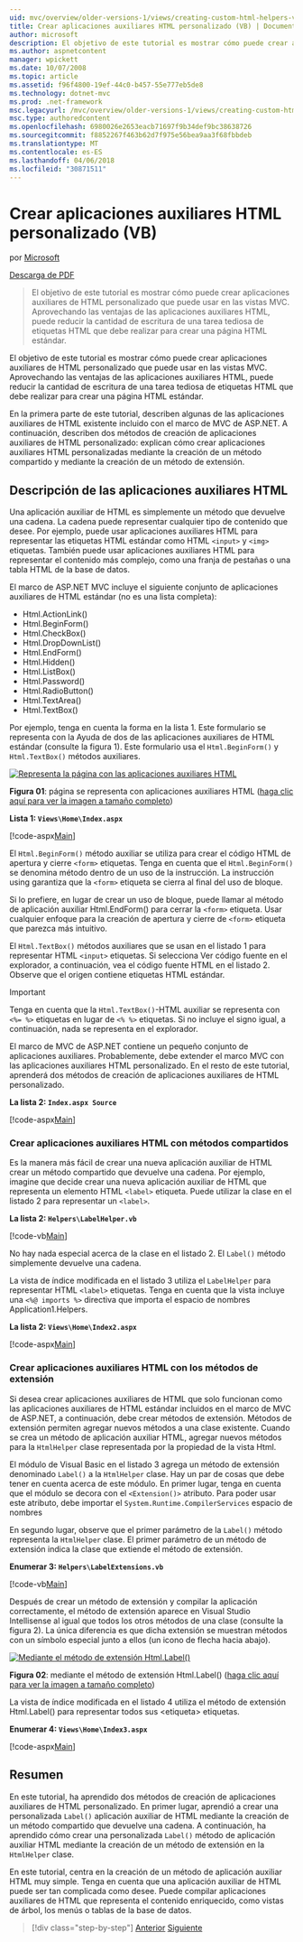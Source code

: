 ```yaml
---
uid: mvc/overview/older-versions-1/views/creating-custom-html-helpers-vb
title: Crear aplicaciones auxiliares HTML personalizado (VB) | Documentos de Microsoft
author: microsoft
description: El objetivo de este tutorial es mostrar cómo puede crear aplicaciones auxiliares de HTML personalizado que puede usar en las vistas MVC. Aprovechando las ventajas de la aplicación auxiliar HTML...
ms.author: aspnetcontent
manager: wpickett
ms.date: 10/07/2008
ms.topic: article
ms.assetid: f96f4800-19ef-44c0-b457-55e777eb5de8
ms.technology: dotnet-mvc
ms.prod: .net-framework
msc.legacyurl: /mvc/overview/older-versions-1/views/creating-custom-html-helpers-vb
msc.type: authoredcontent
ms.openlocfilehash: 6980026e2653eacb71697f9b34def9bc38638726
ms.sourcegitcommit: f8852267f463b62d7f975e56bea9aa3f68fbbdeb
ms.translationtype: MT
ms.contentlocale: es-ES
ms.lasthandoff: 04/06/2018
ms.locfileid: "30871511"
---
```

<a name="creating-custom-html-helpers-vb"></a>Crear aplicaciones auxiliares HTML personalizado (VB)
====================
por [Microsoft](https://github.com/microsoft)

[Descarga de PDF](http://download.microsoft.com/download/1/1/f/11f721aa-d749-4ed7-bb89-a681b68894e6/ASPNET_MVC_Tutorial_9_VB.pdf)

> El objetivo de este tutorial es mostrar cómo puede crear aplicaciones auxiliares de HTML personalizado que puede usar en las vistas MVC. Aprovechando las ventajas de las aplicaciones auxiliares HTML, puede reducir la cantidad de escritura de una tarea tediosa de etiquetas HTML que debe realizar para crear una página HTML estándar.


El objetivo de este tutorial es mostrar cómo puede crear aplicaciones auxiliares de HTML personalizado que puede usar en las vistas MVC. Aprovechando las ventajas de las aplicaciones auxiliares HTML, puede reducir la cantidad de escritura de una tarea tediosa de etiquetas HTML que debe realizar para crear una página HTML estándar.

En la primera parte de este tutorial, describen algunas de las aplicaciones auxiliares de HTML existente incluido con el marco de MVC de ASP.NET. A continuación, describen dos métodos de creación de aplicaciones auxiliares de HTML personalizado: explican cómo crear aplicaciones auxiliares HTML personalizadas mediante la creación de un método compartido y mediante la creación de un método de extensión.

## <a name="understanding-html-helpers"></a>Descripción de las aplicaciones auxiliares HTML

Una aplicación auxiliar de HTML es simplemente un método que devuelve una cadena. La cadena puede representar cualquier tipo de contenido que desee. Por ejemplo, puede usar aplicaciones auxiliares HTML para representar las etiquetas HTML estándar como HTML `<input>` y `<img>` etiquetas. También puede usar aplicaciones auxiliares HTML para representar el contenido más complejo, como una franja de pestañas o una tabla HTML de la base de datos.

El marco de ASP.NET MVC incluye el siguiente conjunto de aplicaciones auxiliares de HTML estándar (no es una lista completa):

- Html.ActionLink()
- Html.BeginForm()
- Html.CheckBox()
- Html.DropDownList()
- Html.EndForm()
- Html.Hidden()
- Html.ListBox()
- Html.Password()
- Html.RadioButton()
- Html.TextArea()
- Html.TextBox()

Por ejemplo, tenga en cuenta la forma en la lista 1. Este formulario se representa con la Ayuda de dos de las aplicaciones auxiliares de HTML estándar (consulte la figura 1). Este formulario usa el `Html.BeginForm()` y `Html.TextBox()` métodos auxiliares.


[![Representa la página con las aplicaciones auxiliares HTML](creating-custom-html-helpers-vb/_static/image2.png)](creating-custom-html-helpers-vb/_static/image1.png)

**Figura 01**: página se representa con aplicaciones auxiliares HTML ([haga clic aquí para ver la imagen a tamaño completo](creating-custom-html-helpers-vb/_static/image3.png))


**Lista 1: `Views\Home\Index.aspx`**

[!code-aspx[Main](creating-custom-html-helpers-vb/samples/sample1.aspx)]

El `Html.BeginForm()` método auxiliar se utiliza para crear el código HTML de apertura y cierre `<form>` etiquetas. Tenga en cuenta que el `Html.BeginForm()` se denomina método dentro de un uso de la instrucción. La instrucción using garantiza que la `<form>` etiqueta se cierra al final del uso de bloque.

Si lo prefiere, en lugar de crear un uso de bloque, puede llamar al método de aplicación auxiliar Html.EndForm() para cerrar la `<form>` etiqueta. Usar cualquier enfoque para la creación de apertura y cierre de `<form>` etiqueta que parezca más intuitivo.

El `Html.TextBox()` métodos auxiliares que se usan en el listado 1 para representar HTML `<input>` etiquetas. Si selecciona Ver código fuente en el explorador, a continuación, vea el código fuente HTML en el listado 2. Observe que el origen contiene etiquetas HTML estándar.

> [!IMPORTANT]
> Tenga en cuenta que la `Html.TextBox()`-HTML auxiliar se representa con `<%= %>` etiquetas en lugar de `<% %>` etiquetas. Si no incluye el signo igual, a continuación, nada se representa en el explorador.

El marco de MVC de ASP.NET contiene un pequeño conjunto de aplicaciones auxiliares. Probablemente, debe extender el marco MVC con las aplicaciones auxiliares HTML personalizado. En el resto de este tutorial, aprenderá dos métodos de creación de aplicaciones auxiliares de HTML personalizado.

**La lista 2: `Index.aspx Source`**

[!code-aspx[Main](creating-custom-html-helpers-vb/samples/sample2.aspx)]

### <a name="creating-html-helpers-with-shared-methods"></a>Crear aplicaciones auxiliares HTML con métodos compartidos

Es la manera más fácil de crear una nueva aplicación auxiliar de HTML crear un método compartido que devuelve una cadena. Por ejemplo, imagine que decide crear una nueva aplicación auxiliar de HTML que representa un elemento HTML `<label>` etiqueta. Puede utilizar la clase en el listado 2 para representar un `<label>`.

**La lista 2: `Helpers\LabelHelper.vb`**

[!code-vb[Main](creating-custom-html-helpers-vb/samples/sample3.vb)]

No hay nada especial acerca de la clase en el listado 2. El `Label()` método simplemente devuelve una cadena.

La vista de índice modificada en el listado 3 utiliza el `LabelHelper` para representar HTML `<label>` etiquetas. Tenga en cuenta que la vista incluye una `<%@ imports %>` directiva que importa el espacio de nombres Application1.Helpers.

**La lista 2: `Views\Home\Index2.aspx`**

[!code-aspx[Main](creating-custom-html-helpers-vb/samples/sample4.aspx)]

### <a name="creating-html-helpers-with-extension-methods"></a>Crear aplicaciones auxiliares HTML con los métodos de extensión

Si desea crear aplicaciones auxiliares de HTML que solo funcionan como las aplicaciones auxiliares de HTML estándar incluidos en el marco de MVC de ASP.NET, a continuación, debe crear métodos de extensión. Métodos de extensión permiten agregar nuevos métodos a una clase existente. Cuando se crea un método de aplicación auxiliar HTML, agregar nuevos métodos para la `HtmlHelper` clase representada por la propiedad de la vista Html.

El módulo de Visual Basic en el listado 3 agrega un método de extensión denominado `Label()` a la `HtmlHelper` clase. Hay un par de cosas que debe tener en cuenta acerca de este módulo. En primer lugar, tenga en cuenta que el módulo se decora con el `<Extension()>` atributo. Para poder usar este atributo, debe importar el `System.Runtime.CompilerServices` espacio de nombres

En segundo lugar, observe que el primer parámetro de la `Label()` método representa la `HtmlHelper` clase. El primer parámetro de un método de extensión indica la clase que extiende el método de extensión.

**Enumerar 3: `Helpers\LabelExtensions.vb`**

[!code-vb[Main](creating-custom-html-helpers-vb/samples/sample5.vb)]

Después de crear un método de extensión y compilar la aplicación correctamente, el método de extensión aparece en Visual Studio Intellisense al igual que todos los otros métodos de una clase (consulte la figura 2). La única diferencia es que dicha extensión se muestran métodos con un símbolo especial junto a ellos (un icono de flecha hacia abajo).


[![Mediante el método de extensión Html.Label()](creating-custom-html-helpers-vb/_static/image5.png)](creating-custom-html-helpers-vb/_static/image4.png)

**Figura 02**: mediante el método de extensión Html.Label() ([haga clic aquí para ver la imagen a tamaño completo](creating-custom-html-helpers-vb/_static/image6.png))


La vista de índice modificada en el listado 4 utiliza el método de extensión Html.Label() para representar todos sus &lt;etiqueta&gt; etiquetas.

**Enumerar 4: `Views\Home\Index3.aspx`**

[!code-aspx[Main](creating-custom-html-helpers-vb/samples/sample6.aspx)]

## <a name="summary"></a>Resumen

En este tutorial, ha aprendido dos métodos de creación de aplicaciones auxiliares de HTML personalizado. En primer lugar, aprendió a crear una personalizada `Label()` aplicación auxiliar de HTML mediante la creación de un método compartido que devuelve una cadena. A continuación, ha aprendido cómo crear una personalizada `Label()` método de aplicación auxiliar HTML mediante la creación de un método de extensión en la `HtmlHelper` clase.

En este tutorial, centra en la creación de un método de aplicación auxiliar HTML muy simple. Tenga en cuenta que una aplicación auxiliar de HTML puede ser tan complicada como desee. Puede compilar aplicaciones auxiliares de HTML que representa el contenido enriquecido, como vistas de árbol, los menús o tablas de la base de datos.

> [!div class="step-by-step"]
> [Anterior](asp-net-mvc-views-overview-vb.md)
> [Siguiente](using-the-tagbuilder-class-to-build-html-helpers-vb.md)
